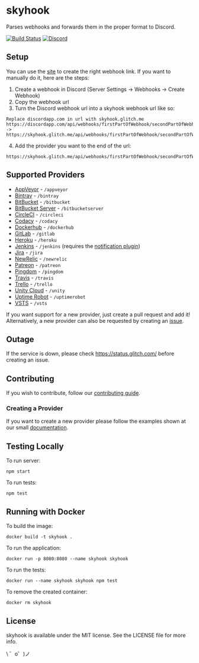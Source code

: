 # skyhook
Parses webhooks and forwards them in the proper format to Discord.

[![Build Status](https://travis-ci.org/Commit451/skyhook.svg?branch=master)](https://travis-ci.org/Commit451/skyhook) [![Discord](https://discordapp.com/api/guilds/303595820345851905/widget.png)](https://discord.gg/js7wD7p)

## Setup
You can use the [site](https://skyhook.glitch.me/) to create the right webhook link. If you want to manually do it, here are the steps:
1. Create a webhook in Discord (Server Settings -> Webhooks -> Create Webhook)
2. Copy the webhook url
3. Turn the Discord webhook url into a skyhook webhook url like so:
```
Replace discordapp.com in url with skyhook.glitch.me
https://discordapp.com/api/webhooks/firstPartOfWebhook/secondPartOfWebhook
->
https://skyhook.glitch.me/api/webhooks/firstPartOfWebhook/secondPartOfWebhook
```
4. Add the provider you want to the end of the url:
```
https://skyhook.glitch.me/api/webhooks/firstPartOfWebhook/secondPartOfWebhook/providerGoesHere
```
## Supported Providers
- [AppVeyor](https://www.appveyor.com/docs/notifications/#webhook-payload-default) - `/appveyor`
- [Bintray](https://bintray.com/docs/api/#_webhooks) - `/bintray`
- [BitBucket](https://confluence.atlassian.com/bitbucket/manage-webhooks-735643732.html) - `/bitbucket`
- [BitBucket Server](https://confluence.atlassian.com/bitbucketserver/event-payload-938025882.html) - `/bitbucketserver`
- [CircleCI](https://circleci.com/docs/1.0/configuration/#notify) - `/circleci`
- [Codacy](https://support.codacy.com/hc/en-us/articles/207280359-WebHook-Notifications) - `/codacy`
- [Dockerhub](https://docs.docker.com/docker-hub/webhooks) - `/dockerhub`
- [GitLab](https://gitlab.com/help/user/project/integrations/webhooks) - `/gitlab`
- [Heroku](https://devcenter.heroku.com/articles/deploy-hooks#http-post-hook) - `/heroku`
- [Jenkins](https://plugins.jenkins.io/notification) - `/jenkins` (requires the [notification plugin](https://wiki.jenkins.io/display/JENKINS/Notification+Plugin))
- [Jira](https://developer.atlassian.com/server/jira/platform/webhooks/) - `/jira`
- [NewRelic](https://docs.newrelic.com/docs/alerts/new-relic-alerts/managing-notification-channels/customize-your-webhook-payload) - `/newrelic`
- [Patreon](https://www.patreon.com/platform/documentation/webhooks) - `/patreon`
- [Pingdom](https://www.pingdom.com/resources/webhooks) - `/pingdom`
- [Travis](https://docs.travis-ci.com/user/notifications/#Webhooks-Delivery-Format) - `/travis`
- [Trello](https://developers.trello.com/apis/webhooks) - `/trello`
- [Unity Cloud](https://build-api.cloud.unity3d.com/docs/1.0.0/index.html#operation-webhooks-intro) - `/unity`
- [Uptime Robot](https://blog.uptimerobot.com/web-hook-alert-contacts-new-feature/) - `/uptimerobot`
- [VSTS](https://docs.microsoft.com/en-us/vsts/service-hooks/events#) - `/vsts`

If you want support for a new provider, just create a pull request and add it!  
Alternatively, a new provider can also be requested by creating an [issue](https://github.com/Commit451/skyhook/issues).

## Outage
If the service is down, please check https://status.glitch.com/ before creating an issue.

## Contributing
If you wish to contribute, follow our [contributing guide](CONTRIBUTING.md).

### Creating a Provider
If you want to create a new provider please follow the examples shown at our small [documentation](docs/CreateNewProvider.md).

## Testing Locally
To run server:
```
npm start
```
To run tests:
```
npm test
```

## Running with Docker
To build the image:
```
docker build -t skyhook .
```
To run the application:
```
docker run -p 8080:8080 --name skyhook skyhook
```
To run the tests:
```
docker run --name skyhook skyhook npm test
```
To remove the created container:
```
docker rm skyhook
```

## License
skyhook is available under the MIT license. See the LICENSE file for more info.

\ ゜o゜)ノ
